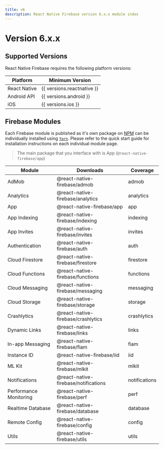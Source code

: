 ```yaml
---
title: v6
description: React Native Firebase version 6.x.x module index 
---
```


# Version 6.x.x

## Supported Versions

React Native Firebase requires the following platform versions: 

| Platform                                                     | Minimum Version            | 
|--------------------------------------------------------------|----------------------------|
| React Native                                                 | {{ versions.reactnative }} |
| Android API                                                  | {{ versions.android }}     |
| iOS                                                          | {{ versions.ios }}         |

## Firebase Modules

Each Firebase module is published as it's own package on [NPM](https://www.npmjs.com/) can be
individually installed using [`Yarn`](https://yarnpkg.com/lang/en/). Please refer to the quick start guide
for installation instructions on each individual module page.
 
> The main package that you interface with is <Anchor version href="/app">App</Anchor> (`@react-native-firebase/app`)

| Module                                                       | Downloads                                                             | Coverage                                       |
|--------------------------------------------------------------|-----------------------------------------------------------------------|------------------------------------------------|
| <Anchor version href="/admob">AdMob</Anchor>                 | <Badge type="downloads">@react-native-firebase/admob</Badge>          | <Badge type="coverage">admob</Badge>           |
| <Anchor version href="/analytics">Analytics</Anchor>         | <Badge type="downloads">@react-native-firebase/analytics</Badge>      | <Badge type="coverage">analytics</Badge>       |
| <Anchor version href="/app">App</Anchor>                     | <Badge type="downloads">@react-native-firebase/app</Badge>            | <Badge type="coverage">app</Badge>             |
| <Anchor version href="/indexing">App Indexing</Anchor>       | <Badge type="downloads">@react-native-firebase/indexing</Badge>       | <Badge type="coverage">indexing</Badge>        |
| <Anchor version href="/invites">App Invites</Anchor>         | <Badge type="downloads">@react-native-firebase/invites</Badge>        | <Badge type="coverage">invites</Badge>         |
| <Anchor version href="/auth">Authentication</Anchor>         | <Badge type="downloads">@react-native-firebase/auth</Badge>           | <Badge type="coverage">auth</Badge>            |
| <Anchor version href="/firestore">Cloud Firestore</Anchor>   | <Badge type="downloads">@react-native-firebase/firestore</Badge>      | <Badge type="coverage">firestore</Badge>       |
| <Anchor version href="/functions">Cloud Functions</Anchor>   | <Badge type="downloads">@react-native-firebase/functions</Badge>      | <Badge type="coverage">functions</Badge>       |
| <Anchor version href="/messaging">Cloud Messaging</Anchor>   | <Badge type="downloads">@react-native-firebase/messaging</Badge>      | <Badge type="coverage">messaging</Badge>       |
| <Anchor version href="/storage">Cloud Storage</Anchor>       | <Badge type="downloads">@react-native-firebase/storage</Badge>        | <Badge type="coverage">storage</Badge>         |
| <Anchor version href="/crashlytics">Crashlytics</Anchor>     | <Badge type="downloads">@react-native-firebase/crashlytics</Badge>    | <Badge type="coverage">crashlytics</Badge>     |
| <Anchor version href="/links">Dynamic Links</Anchor>         | <Badge type="downloads">@react-native-firebase/links</Badge>          | <Badge type="coverage">links</Badge>           |
| <Anchor version href="/fiam">In-app Messaging</Anchor>       | <Badge type="downloads">@react-native-firebase/fiam</Badge>           | <Badge type="coverage">fiam</Badge>            |
| <Anchor version href="/iid">Instance ID</Anchor>             | <Badge type="downloads">@react-native-firebase/iid</Badge>            | <Badge type="coverage">iid</Badge>             |
| <Anchor version href="/mlkit">ML Kit</Anchor>                | <Badge type="downloads">@react-native-firebase/mlkit</Badge>          | <Badge type="coverage">mlkit</Badge>           |
| <Anchor version href="/notifications">Notifications</Anchor> | <Badge type="downloads">@react-native-firebase/notifications</Badge>  | <Badge type="coverage">notifications</Badge>   |
| <Anchor version href="/perf">Performance Monitoring</Anchor> | <Badge type="downloads">@react-native-firebase/perf</Badge>           | <Badge type="coverage">perf</Badge>            |
| <Anchor version href="/database">Realtime Database</Anchor>  | <Badge type="downloads">@react-native-firebase/database</Badge>       | <Badge type="coverage">database</Badge>        |
| <Anchor version href="/config">Remote Config</Anchor>        | <Badge type="downloads">@react-native-firebase/config</Badge>         | <Badge type="coverage">config</Badge>          |
| <Anchor version href="/utils">Utils</Anchor>                 | <Badge type="downloads">@react-native-firebase/utils</Badge>          | <Badge type="coverage">utils</Badge>           |
